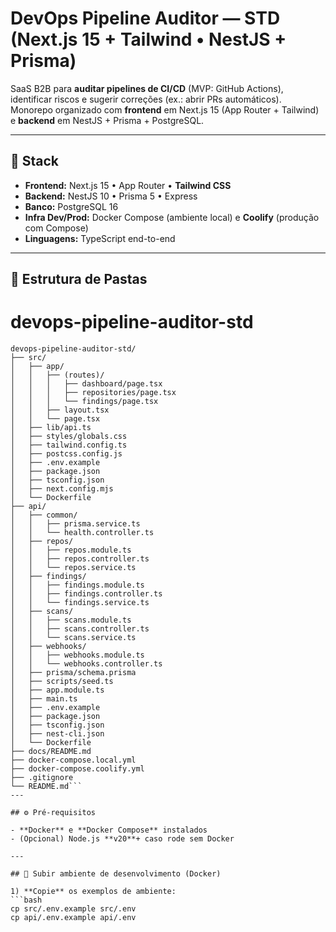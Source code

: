 # DevOps Pipeline Auditor — STD (Next.js 15 + Tailwind • NestJS + Prisma)

SaaS B2B para **auditar pipelines de CI/CD** (MVP: GitHub Actions), identificar riscos e sugerir correções (ex.: abrir PRs automáticos).  
Monorepo organizado com **frontend** em Next.js 15 (App Router + Tailwind) e **backend** em NestJS + Prisma + PostgreSQL.

---

## 🧱 Stack

- **Frontend:** Next.js 15 • App Router • **Tailwind CSS**
- **Backend:** NestJS 10 • Prisma 5 • Express
- **Banco:** PostgreSQL 16
- **Infra Dev/Prod:** Docker Compose (ambiente local) e **Coolify** (produção com Compose)
- **Linguagens:** TypeScript end-to-end

---

## 📂 Estrutura de Pastas

# devops-pipeline-auditor-std

```
devops-pipeline-auditor-std/
├── src/
│   ├── app/
│   │   ├── (routes)/
│   │   │   ├── dashboard/page.tsx
│   │   │   ├── repositories/page.tsx
│   │   │   └── findings/page.tsx
│   │   ├── layout.tsx
│   │   └── page.tsx
│   ├── lib/api.ts
│   ├── styles/globals.css
│   ├── tailwind.config.ts
│   ├── postcss.config.js
│   ├── .env.example
│   ├── package.json
│   ├── tsconfig.json
│   ├── next.config.mjs
│   └── Dockerfile
├── api/
│   ├── common/
│   │   ├── prisma.service.ts
│   │   └── health.controller.ts
│   ├── repos/
│   │   ├── repos.module.ts
│   │   ├── repos.controller.ts
│   │   └── repos.service.ts
│   ├── findings/
│   │   ├── findings.module.ts
│   │   ├── findings.controller.ts
│   │   └── findings.service.ts
│   ├── scans/
│   │   ├── scans.module.ts
│   │   ├── scans.controller.ts
│   │   └── scans.service.ts
│   ├── webhooks/
│   │   ├── webhooks.module.ts
│   │   └── webhooks.controller.ts
│   ├── prisma/schema.prisma
│   ├── scripts/seed.ts
│   ├── app.module.ts
│   ├── main.ts
│   ├── .env.example
│   ├── package.json
│   ├── tsconfig.json
│   ├── nest-cli.json
│   └── Dockerfile
├── docs/README.md
├── docker-compose.local.yml
├── docker-compose.coolify.yml
├── .gitignore
└── README.md```
---

## ⚙️ Pré-requisitos

- **Docker** e **Docker Compose** instalados
- (Opcional) Node.js **v20**+ caso rode sem Docker

---

## 🚀 Subir ambiente de desenvolvimento (Docker)

1) **Copie** os exemplos de ambiente:
```bash
cp src/.env.example src/.env
cp api/.env.example api/.env
